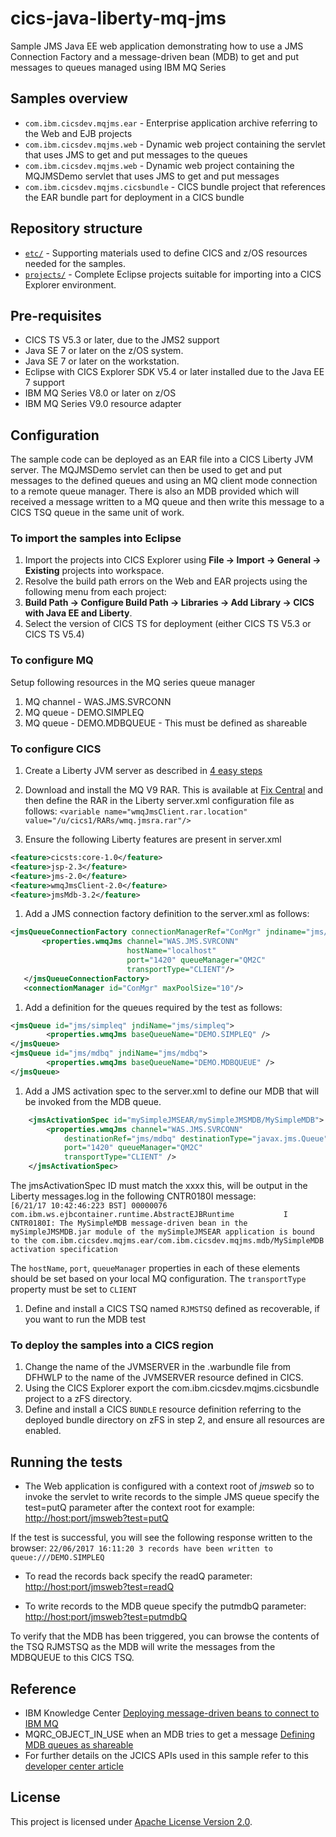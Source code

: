 cics-java-liberty-mq-jms
================
Sample JMS Java EE web application demonstrating how to use a JMS Connection Factory and a message-driven bean (MDB) to get and put messages to queues managed using IBM MQ Series

## Samples overview

* `com.ibm.cicsdev.mqjms.ear` - Enterprise application archive referring to the Web and EJB projects
* `com.ibm.cicsdev.mqjms.web` - Dynamic web project containing the servlet that uses JMS to get and put messages to the queues
* `com.ibm.cicsdev.mqjms.web` - Dynamic web project containing the MQJMSDemo servlet that uses JMS to get and put messages
* `com.ibm.cicsdev.mqjms.cicsbundle` - CICS bundle project that references the EAR bundle part for deployment in a CICS bundle


## Repository structure

* [`etc/`](etc) - Supporting materials used to define CICS and z/OS resources needed for the samples.
* [`projects/`](projects) - Complete Eclipse projects suitable for importing into a CICS Explorer environment.



## Pre-requisites

* CICS TS V5.3 or later, due to the JMS2 support
* Java SE 7 or later on the z/OS system.
* Java SE 7 or later on the workstation.
* Eclipse with CICS Explorer SDK V5.4 or later installed due to the Java EE 7 support
* IBM MQ Series V8.0 or later on z/OS
* IBM MQ Series V9.0 resource adapter
 

## Configuration

The sample code can be deployed as an EAR file into a CICS Liberty JVM server. The MQJMSDemo servlet can then be used to get and put messages to the defined queues and using an MQ client mode connection to a remote queue manager. There is also an MDB provided which will received a message written to a MQ queue and then write this message to a CICS TSQ queue in the same unit of work. 




### To import the samples into Eclipse

1. Import the projects into CICS Explorer using **File -> Import -> General -> Existing** projects into workspace. 
2. Resolve the build path errors on the Web and EAR projects using the following menu from each project: 
3. **Build Path -> Configure Build Path -> Libraries -> Add Library -> CICS with Java EE and Liberty**. 
4. Select the version of CICS TS for deployment (either CICS TS V5.3 or CICS TS V5.4)

### To configure MQ
Setup following resources in the MQ series queue manager

 1. MQ channel - WAS.JMS.SVRCONN
 1. MQ queue - DEMO.SIMPLEQ 
 1. MQ queue - DEMO.MDBQUEUE - This must be defined as shareable

### To configure CICS
1. Create a Liberty JVM server as described in [4 easy steps](https://developer.ibm.com/cics/2015/06/04/starting-a-cics-liberty-jvm-server-in-4-easy-steps/)

1. Download and install the MQ V9 RAR. This is available at [Fix Central](http://www-01.ibm.com/support/docview.wss?uid=swg21633761) and then define the RAR in the Liberty server.xml configuration file as follows:
`<variable name="wmqJmsClient.rar.location" value="/u/cics1/RARs/wmq.jmsra.rar"/>`

1. Ensure the following Liberty features are present in server.xml 
 ```xml
<feature>cicsts:core-1.0</feature>       
<feature>jsp-2.3</feature>   
<feature>jms-2.0</feature>		
<feature>wmqJmsClient-2.0</feature>
<feature>jmsMdb-3.2</feature>
```

1. Add a JMS connection factory definition to the server.xml as follows:
 ```xml
<jmsQueueConnectionFactory connectionManagerRef="ConMgr" jndiname="jms/qcf1">
        <properties.wmqJms channel="WAS.JMS.SVRCONN" 
                           hostName="localhost" 
                           port="1420" queueManager="QM2C" 
                           transportType="CLIENT"/>
    </jmsQueueConnectionFactory>
    <connectionManager id="ConMgr" maxPoolSize="10"/>  
```

  
1. Add a definition for the queues required by the test as follows:
```xml
<jmsQueue id="jms/simpleq" jndiName="jms/simpleq">
		<properties.wmqJms baseQueueName="DEMO.SIMPLEQ" />
</jmsQueue>
<jmsQueue id="jms/mdbq" jndiName="jms/mdbq">
		<properties.wmqJms baseQueueName="DEMO.MDBQUEUE" />
</jmsQueue>  
```

1. Add a JMS activation spec to the server.xml to define our MDB that will be invoked from the MDB queue. 
        
```xml
	<jmsActivationSpec id="mySimpleJMSEAR/mySimpleJMSMDB/MySimpleMDB">
		<properties.wmqJms channel="WAS.JMS.SVRCONN"
			destinationRef="jms/mdbq" destinationType="javax.jms.Queue"
			port="1420" queueManager="QM2C"
			transportType="CLIENT" />
	</jmsActivationSpec>
```

The jmsActivationSpec ID must match the xxxx this, will be output in the Liberty messages.log in the following CNTR0180I message:  
`[6/21/17 10:42:46:223 BST] 00000076 com.ibm.ws.ejbcontainer.runtime.AbstractEJBRuntime           I CNTR0180I: The MySimpleMDB message-driven bean in the mySimpleJMSMDB.jar module of the mySimpleJMSEAR application is bound to the com.ibm.cicsdev.mqjms.ear/com.ibm.cicsdev.mqjms.mdb/MySimpleMDB activation specification`    

The `hostName`, `port`, `queueManager` properties in each of these elements should be set based on your local MQ configuration. The `transportType` property must be set to `CLIENT`

1. Define and install a CICS TSQ named `RJMSTSQ` defined as recoverable, if you want to run the MDB test

 

### To deploy the samples into a CICS region 
1. Change the name of the JVMSERVER in the .warbundle file from DFHWLP to the name of the JVMSERVER resource defined in CICS. 
1. Using the CICS Explorer export the com.ibm.cicsdev.mqjms.cicsbundle project to a zFS directory. 
1. Define and install a CICS `BUNDLE` resource definition referring to the deployed bundle directory on zFS in step 2, and ensure all resources are enabled. 

## Running the tests


* The Web application is configured with a context root of *jmsweb* so to invoke the servlet to write records to the simple JMS queue specify the test=putQ parameter after the context root for example:
[http://host:port/jmsweb?test=putQ](http://host:port/jmsweb?test=putQ)  

If the test is successful, you will see the following response written to the browser:
`22/06/2017 16:11:20 3 records have been written to queue:///DEMO.SIMPLEQ`

* To read the records back specify the readQ parameter:
[http://host:port/jmsweb?test=readQ](http://host:port/jmsweb?test=readQ)

* To write records to the MDB queue specify the putmdbQ parameter:
[http://host:port/jmsweb?test=putmdbQ](http://host:port/jmsweb?test=putmdbQ)  

To verify that the MDB has been triggered, you can browse the contents of the TSQ RJMSTSQ as the MDB will write the messages from the MDBQUEUE to this CICS TSQ. 

## Reference
*  IBM Knowledge Center [Deploying message-driven beans to connect to IBM MQ](https://www.ibm.com/support/knowledgecenter/en/was_beta_liberty/com.ibm.websphere.wlp.nd.multiplatform.doc/ae/twlp_dep_msg_mdbwmq.html)
*  MQRC_OBJECT_IN_USE when an MDB tries to get a message [Defining MDB queues as shareable](http://www-01.ibm.com/support/docview.wss?uid=swg21232930)
* For further details on the JCICS APIs used in this sample refer to this [developer center article](https://developer.ibm.com/cics/2017/02/27/jcics-the-java-api-for-cics/)


## License
This project is licensed under [Apache License Version 2.0](LICENSE).  




